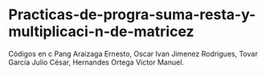 # Practicas-de-progra-suma-resta-y-multiplicaci-n-de-matricez
Códigos en c Pang Araizaga Ernesto, Oscar Ivan Jimenez Rodrigues, Tovar García Julio César, Hernandes Ortega Victor Manuel.
